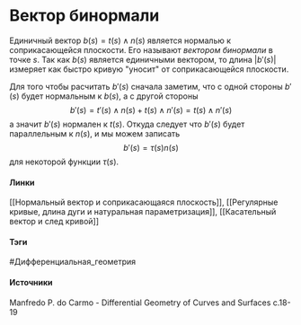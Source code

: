 # Вектор бинормали
Единичный вектор $b(s)=t(s)\wedge n(s)$ является нормалью к соприкасающейся плоскости. Его называют *вектором бинормали* в точке $s$. Так как $b(s)$ является единичными вектором, то длина $|b'(s)|$ измеряет как быстро кривую "уносит" от соприкасающейся плоскости.

Для того чтобы расчитать $b'(s)$ сначала заметим, что с одной стороны $b'(s)$ будет нормальным к $b(s)$, а с другой стороны 
$$
b'(s)=t'(s)\wedge n(s)+t(s)\wedge n'(s)=t(s)\wedge n'(s)
$$
а значит $b'(s)$ нормален к $t(s)$. Откуда следует что $b'(s)$ будет параллельным к $n(s)$, и мы можем записать
$$
b'(s)=\tau(s)n(s)
$$
для некоторой функции $\tau(s)$.
#### Линки
 [[Нормальный вектор и соприкасающаяся плоскость]],
 [[Регулярные кривые, длина дуги и натуральная параметризация]],
 [[Касательный вектор и след кривой]]
#### Тэги
 #Дифференциальная_геометрия 
#### Источники
 Manfredo P. do Carmo - Differential Geometry of Curves and Surfaces с.18-19
